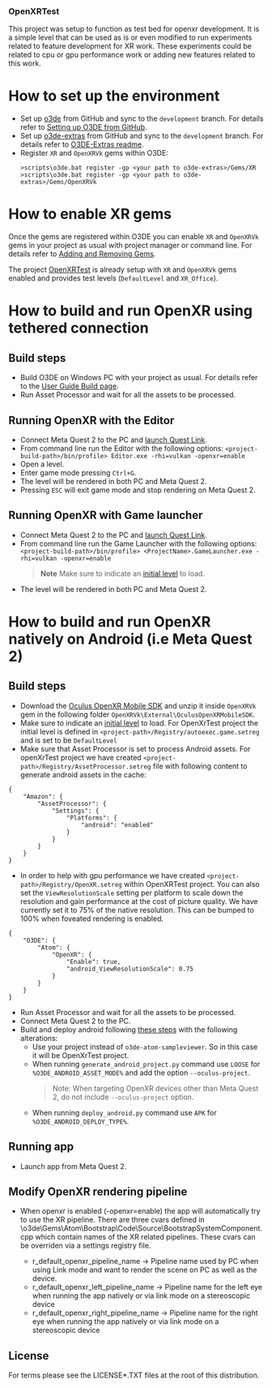 ### OpenXRTest
This project was setup to function as test bed for openxr development. It is a simple level that can be used as is or even modified to run experiments related to feature development for XR work. These experiments could be related to cpu or gpu performance work or adding new features related to this work. 

# How to set up the environment

- Set up [o3de](https://github.com/o3de/o3de) from GitHub and sync to the `development` branch. For details refer to [Setting up O3DE from GitHub](https://o3de.org/docs/welcome-guide/setup/setup-from-github/).
- Set up [o3de-extras](https://github.com/o3de/o3de-extras) from GitHub and sync to the `development` branch. For details refer to [O3DE-Extras readme](https://github.com/o3de/o3de-extras#readme).
- Register `XR` and `OpenXRVk` gems within O3DE: 
  ````
  >scripts\o3de.bat register -gp <your path to o3de-extras>/Gems/XR
  >scripts\o3de.bat register -gp <your path to o3de-extras>/Gems/OpenXRVk
  ````

# How to enable XR gems

Once the gems are registered within O3DE you can enable `XR` and `OpenXRVk` gems in your project as usual with project manager or command line. For details refer to [Adding and Removing Gems](https://www.o3de.org/docs/user-guide/project-config/add-remove-gems/).

The project [OpenXRTest](https://github.com/o3de/o3de-extras/tree/development/Projects/OpenXRTest) is already setup with `XR` and `OpenXRVk` gems enabled and provides test levels (`DefaultLevel` and `XR_Office`).

# How to build and run OpenXR using tethered connection

## Build steps
- Build O3DE on Windows PC with your project as usual. For details refer to the [User Guide Build page](https://www.o3de.org/docs/user-guide/build/).
- Run Asset Processor and wait for all the assets to be processed.

## Running OpenXR with the Editor
- Connect Meta Quest 2 to the PC and [launch Quest Link](https://www.meta.com/en-gb/help/quest/articles/headsets-and-accessories/oculus-link/connect-link-with-quest-2/).
- From command line run the Editor with the following options: `<project-build-path>/bin/profile> Editor.exe -rhi=vulkan -openxr=enable`
- Open a level.
- Enter game mode pressing `Ctrl+G`.
- The level will be rendered in both PC and Meta Quest 2.
- Pressing `ESC` will exit game mode and stop rendering on Meta Quest 2.

## Running OpenXR with Game launcher
- Connect Meta Quest 2 to the PC and [launch Quest Link](https://www.meta.com/en-gb/help/quest/articles/headsets-and-accessories/oculus-link/connect-link-with-quest-2/).
- From command line run the Game Launcher with the following options: `<project-build-path>/bin/profile> <ProjectName>.GameLauncher.exe -rhi=vulkan -openxr=enable`
  > **Note**
  > Make sure to indicate an [initial level](https://docs.o3de.org/docs/user-guide/build/distributable-engine/#optional-create-and-load-an-initial-level) to load.
- The level will be rendered in both PC and Meta Quest 2.

# How to build and run OpenXR natively on Android (i.e Meta Quest 2)

## Build steps
- Download the [Oculus OpenXR Mobile SDK](https://developer.oculus.com/downloads/native-android/) and unzip it inside `OpenXRVk` gem in the following folder `OpenXRVk\External\OculusOpenXRMobileSDK`.
- Make sure to indicate an [initial level](https://docs.o3de.org/docs/user-guide/build/distributable-engine/#optional-create-and-load-an-initial-level) to load. For OpenXrTest project the initial level is defined in `<project-path>/Registry/autoexec.game.setreg` and is set to be `DefaultLevel`
- Make sure that Asset Processor is set to process Android assets. For openXrTest project we have created `<project-path>/Registry/AssetProcessor.setreg` file with following content to generate android assets in the cache:
````
{
    "Amazon": {
        "AssetProcessor": {
            "Settings": {
                "Platforms": {
                    "android": "enabled"
                }
            }
        }
    }
}
````
- In order to help with gpu performance we have created `<project-path>/Registry/OpenXR.setreg` within OpenXRTest project. You can also set the `ViewResolutionScale` setting per platform to scale down the resolution and gain performance at the cost of picture quality. We have currently set it to 75% of the native resolution. This can be bumped to 100% when foveated rendering is enabled.
````
{
    "O3DE": {
        "Atom": {
            "OpenXR": {
                "Enable": true,
                "android_ViewResolutionScale": 0.75
            }
        }
    }
}
````
- Run Asset Processor and wait for all the assets to be processed.
- Connect Meta Quest 2 to the PC.
- Build and deploy android following [these steps](https://www.o3de.org/docs/user-guide/platforms/android/generating_android_project_windows/) with the following alterations:
  - Use your project instead of `o3de-atom-sampleviewer`. So in this case it will be OpenXrTest project.
  - When running `generate_android_project.py` command use `LOOSE` for `%O3DE_ANDROID_ASSET_MODE%` and add the option `--oculus-project`.
    > Note:
    > When targeting OpenXR devices other than Meta Quest 2, do not include `--oculus-project` option.
  - When running `deploy_android.py` command use `APK` for `%O3DE_ANDROID_DEPLOY_TYPE%`.

## Running app
- Launch app from Meta Quest 2.

## Modify OpenXR rendering pipeline
- When openxr is enabled (-openxr=enable) the app will automatically try to use the XR pipeline. There are three cvars defined in \o3de\Gems\Atom\Bootstrap\Code\Source\BootstrapSystemComponent.cpp which contain names of the XR related pipelines. These cvars can be overriden via a settings registry file. 

    - r_default_openxr_pipeline_name -> Pipeline name used by PC when using Link mode and want to render the scene on PC as well as the device.
    - r_default_openxr_left_pipeline_name -> Pipeline name for the left eye when running the app natively or via link mode on a stereoscopic device
    - r_default_openxr_right_pipeline_name -> Pipeline name for the right eye when running the app natively or via link mode on a stereoscopic device

## License
For terms please see the LICENSE*.TXT files at the root of this distribution.
